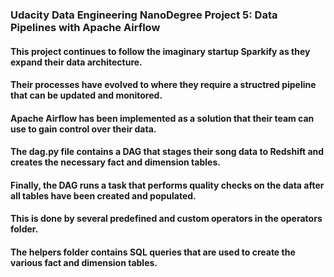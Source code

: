 ### Udacity Data Engineering NanoDegree Project 5: Data Pipelines with Apache Airflow

#### This project continues to follow the imaginary startup Sparkify as they expand their data architecture.
#### Their processes have evolved to where they require a structred pipeline that can be updated and monitored.

#### Apache Airflow has been implemented as a solution that their team can use to gain control over their data.

#### The dag.py file contains a DAG that stages their song data to Redshift and creates the necessary fact and dimension tables.
#### Finally, the DAG runs a task that performs quality checks on the data after all tables have been created and populated.
#### This is done by several predefined and custom operators in the operators folder.
#### The helpers folder contains SQL queries that are used to create the various fact and dimension tables.

